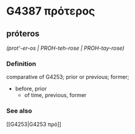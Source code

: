 # G4387 πρότερος

## próteros

_(prot'-er-os | PROH-teh-rose | PROH-tay-rose)_

### Definition

comparative of G4253; prior or previous; former; 

- before, prior
  - of time, previous, former

### See also

[[G4253|G4253 πρό]]
